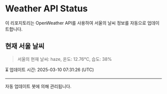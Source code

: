 
# Weather API Status

이 리포지토리는 OpenWeather API를 사용하여 서울의 날씨 정보를 자동으로 업데이트합니다.

## 현재 서울 날씨
> 서울의 현재 날씨: haze, 온도: 12.76°C, 습도: 38%

⏳ 업데이트 시간: 2025-03-10 07:31:26 (UTC)

---
자동 업데이트 봇에 의해 관리됩니다.

